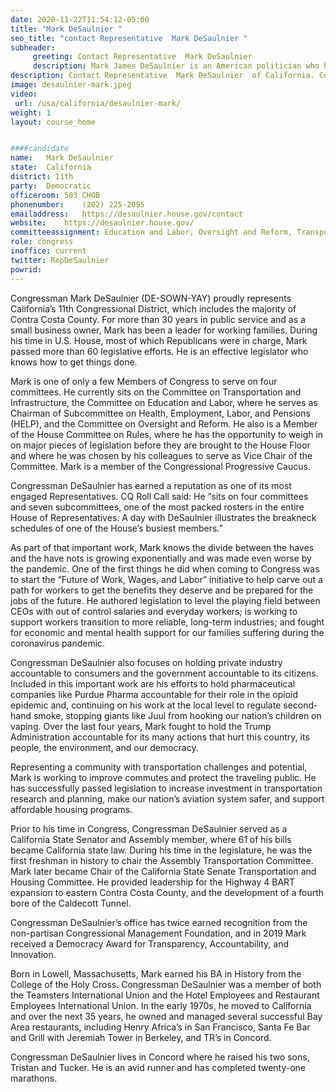 ```yaml
---
date: 2020-11-22T11:54:12-05:00
title: "Mark DeSaulnier "
seo_title: "contact Representative  Mark DeSaulnier "
subheader:
     greeting: Contact Representative  Mark DeSaulnier  
     description: Mark James DeSaulnier is an American politician who has served since 2015 as the U.S. Representative for California's 11th congressional district. The district includes most of Contra Costa County, a suburban county in the East Bay.
description: Contact Representative  Mark DeSaulnier  of California. Contact information for Mark DeSaulnier  includes email address, phone number, and mailing address.
image: desaulnier-mark.jpeg
video: 
 url: /usa/california/desaulnier-mark/
weight: 1
layout: course_home


####candidate
name:	Mark DeSaulnier 
state:	California
district: 11th
party:	Democratic
officeroom:	503 CHOB
phonenumber:	(202) 225-2095
emailaddress:	https://desaulnier.house.gov/contact
website:	https://desaulnier.house.gov/
committeeassignment: Education and Labor, Oversight and Reform, Transportation and Infrastructure
role: congress
inoffice: current
twitter: RepDeSaulnier
powrid: 
---
```


Congressman Mark DeSaulnier (DE-SOWN-YAY) proudly represents California’s 11th Congressional District, which includes the majority of Contra Costa County. For more than 30 years in public service and as a small business owner, Mark has been a leader for working families. During his time in U.S. House, most of which Republicans were in charge, Mark passed more than 60 legislative efforts. He is an effective legislator who knows how to get things done.

Mark is one of only a few Members of Congress to serve on four committees. He currently sits on the Committee on Transportation and Infrastructure, the Committee on Education and Labor, where he serves as Chairman of Subcommittee on Health, Employment, Labor, and Pensions (HELP), and the Committee on Oversight and Reform. He also is a Member of the House Committee on Rules, where he has the opportunity to weigh in on major pieces of legislation before they are brought to the House Floor and where he was chosen by his colleagues to serve as Vice Chair of the Committee. Mark is a member of the Congressional Progressive Caucus.

Congressman DeSaulnier has earned a reputation as one of its most engaged Representatives. CQ Roll Call said: He “sits on four committees and seven subcommittees, one of the most packed rosters in the entire House of Representatives. A day with DeSaulnier illustrates the breakneck schedules of one of the House’s busiest members.”

As part of that important work, Mark knows the divide between the haves and the have nots is growing exponentially and was made even worse by the pandemic. One of the first things he did when coming to Congress was to start the “Future of Work, Wages, and Labor” initiative to help carve out a path for workers to get the benefits they deserve and be prepared for the jobs of the future. He authored legislation to level the playing field between CEOs with out of control salaries and everyday workers; is working to support workers transition to more reliable, long-term industries; and fought for economic and mental health support for our families suffering during the coronavirus pandemic.

Congressman DeSaulnier also focuses on holding private industry accountable to consumers and the government accountable to its citizens. Included in this important work are his efforts to hold pharmaceutical companies like Purdue Pharma accountable for their role in the opioid epidemic and, continuing on his work at the local level to regulate second-hand smoke, stopping giants like Juul from hooking our nation’s children on vaping. Over the last four years, Mark fought to hold the Trump Administration accountable for its many actions that hurt this country, its people, the environment, and our democracy.

Representing a community with transportation challenges and potential, Mark is working to improve commutes and protect the traveling public. He has successfully passed legislation to increase investment in transportation research and planning, make our nation’s aviation system safer, and support affordable housing programs.

Prior to his time in Congress, Congressman DeSaulnier served as a California State Senator and Assembly member, where 61 of his bills became California state law. During his time in the legislature, he was the first freshman in history to chair the Assembly Transportation Committee. Mark later became Chair of the California State Senate Transportation and Housing Committee. He provided leadership for the Highway 4 BART expansion to eastern Contra Costa County, and the development of a fourth bore of the Caldecott Tunnel.

Congressman DeSaulnier’s office has twice earned recognition from the non-partisan Congressional Management Foundation, and in 2019 Mark received a Democracy Award for Transparency, Accountability, and Innovation.

Born in Lowell, Massachusetts, Mark earned his BA in History from the College of the Holy Cross. Congressman DeSaulnier was a member of both the Teamsters International Union and the Hotel Employees and Restaurant Employees International Union. In the early 1970s, he moved to California and over the next 35 years, he owned and managed several successful Bay Area restaurants, including Henry Africa’s in San Francisco, Santa Fe Bar and Grill with Jeremiah Tower in Berkeley, and TR’s in Concord.

Congressman DeSaulnier lives in Concord where he raised his two sons, Tristan and Tucker. He is an avid runner and has completed twenty-one marathons.